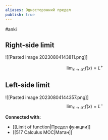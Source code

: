 ```yaml
---
aliases: Односторонний предел
publish: true
---
```

#anki

## Right-side limit
![[Pasted image 20230804143811.png]]

$$
\lim_{x \to a^+} f(x) = L^+
$$


## Left-side limit
![[Pasted image 20230804144357.png]]
$$
\lim_{x \to a^-} f(x) = L^-
$$










**Connected with:**
- [[Limit of function|Предел функции]]
- [[517 Сalculus MOC|Матан]]

